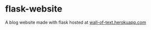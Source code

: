 # flask-website
A blog website made with flask hosted at [wall-of-text.herokuapp.com](http://wall-of-text.herokuapp.com)
